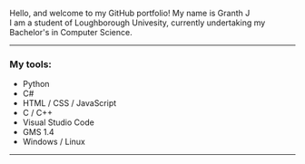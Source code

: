 Hello, and welcome to my GitHub portfolio!
My name is Granth J<br>
I am a student of Loughborough Univesity, currently undertaking my Bachelor's in Computer Science.

<hr>
<h3>My tools:</h3>
<ul>
 <li>Python</li>
 <li>C#</li>
 <li>HTML / CSS / JavaScript</li>
 <li>C / C++</li>
 <li>Visual Studio Code</li>
 <li>GMS 1.4</li>
 <li>Windows / Linux</li>
</ul>
<hr>



